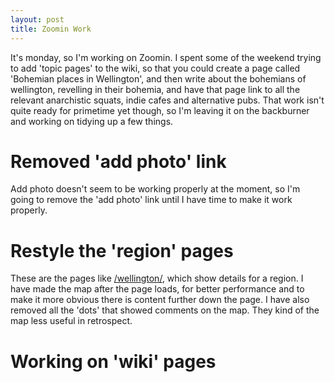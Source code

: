 ```yaml
---
layout: post
title: Zoomin Work
---
```


It's monday, so I'm working on Zoomin. I spent some of the weekend trying to add 'topic pages' to the wiki, so that you could create a page called 'Bohemian places in Wellington', and then write about the bohemians of wellington, revelling in their bohemia, and have that page link to all the relevant anarchistic squats, indie cafes and alternative pubs. That work isn't quite ready for primetime yet though, so I'm leaving it on the backburner and working on tidying up a few things.

# Removed 'add photo' link

Add photo doesn't seem to be working properly at the moment, so I'm going to remove the 'add photo' link until I have time to make it work properly.

# Restyle the 'region' pages

These are the pages like [/wellington/](http://www.zoomin.co.nz/wellington/), which show details for a region. I have made the map after the page loads, for better performance and to make it more obvious there is content further down the page. I have also removed all the 'dots' that showed comments on the map. They kind of the map less useful in retrospect.

# Working on 'wiki' pages


